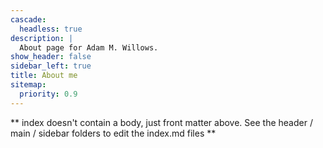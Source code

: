 ```yaml
---
cascade:
  headless: true
description: |
  About page for Adam M. Willows.
show_header: false
sidebar_left: true
title: About me
sitemap:
  priority: 0.9
---
```


** index doesn't contain a body, just front matter above.
See the header / main / sidebar folders to edit the index.md files **
